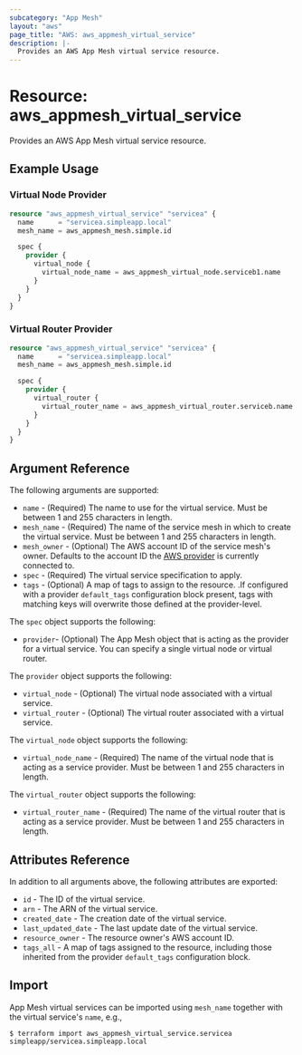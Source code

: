 ```yaml
---
subcategory: "App Mesh"
layout: "aws"
page_title: "AWS: aws_appmesh_virtual_service"
description: |-
  Provides an AWS App Mesh virtual service resource.
---
```


# Resource: aws_appmesh_virtual_service

Provides an AWS App Mesh virtual service resource.

## Example Usage

### Virtual Node Provider

```terraform
resource "aws_appmesh_virtual_service" "servicea" {
  name      = "servicea.simpleapp.local"
  mesh_name = aws_appmesh_mesh.simple.id

  spec {
    provider {
      virtual_node {
        virtual_node_name = aws_appmesh_virtual_node.serviceb1.name
      }
    }
  }
}
```

### Virtual Router Provider

```terraform
resource "aws_appmesh_virtual_service" "servicea" {
  name      = "servicea.simpleapp.local"
  mesh_name = aws_appmesh_mesh.simple.id

  spec {
    provider {
      virtual_router {
        virtual_router_name = aws_appmesh_virtual_router.serviceb.name
      }
    }
  }
}
```

## Argument Reference

The following arguments are supported:

* `name` - (Required) The name to use for the virtual service. Must be between 1 and 255 characters in length.
* `mesh_name` - (Required) The name of the service mesh in which to create the virtual service. Must be between 1 and 255 characters in length.
* `mesh_owner` - (Optional) The AWS account ID of the service mesh's owner. Defaults to the account ID the [AWS provider][1] is currently connected to.
* `spec` - (Required) The virtual service specification to apply.
* `tags` - (Optional) A map of tags to assign to the resource. .If configured with a provider `default_tags` configuration block present, tags with matching keys will overwrite those defined at the provider-level.

The `spec` object supports the following:

* `provider`- (Optional) The App Mesh object that is acting as the provider for a virtual service. You can specify a single virtual node or virtual router.

The `provider` object supports the following:

* `virtual_node` - (Optional) The virtual node associated with a virtual service.
* `virtual_router` - (Optional) The virtual router associated with a virtual service.

The `virtual_node` object supports the following:

* `virtual_node_name` - (Required) The name of the virtual node that is acting as a service provider. Must be between 1 and 255 characters in length.

The `virtual_router` object supports the following:

* `virtual_router_name` - (Required) The name of the virtual router that is acting as a service provider. Must be between 1 and 255 characters in length.

## Attributes Reference

In addition to all arguments above, the following attributes are exported:

* `id` - The ID of the virtual service.
* `arn` - The ARN of the virtual service.
* `created_date` - The creation date of the virtual service.
* `last_updated_date` - The last update date of the virtual service.
* `resource_owner` - The resource owner's AWS account ID.
* `tags_all` - A map of tags assigned to the resource, including those inherited from the provider `default_tags` configuration block.

## Import

App Mesh virtual services can be imported using `mesh_name` together with the virtual service's `name`,
e.g.,

```
$ terraform import aws_appmesh_virtual_service.servicea simpleapp/servicea.simpleapp.local
```

[1]: /docs/providers/aws/index.html
